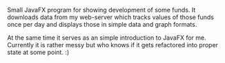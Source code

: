 Small JavaFX program for showing development of some funds.
It downloads data from my web-server which tracks values of those funds
once per day and displays those in simple data and graph formats.

At the same time it serves as an simple introduction to JavaFX for me.
Currently it is rather messy but who knows if it gets refactored into
proper state at some point. :)